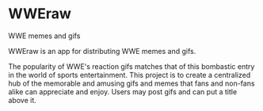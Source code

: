 # WWEraw
WWE memes and gifs

WWEraw is an app for distributing WWE memes and gifs. 

The popularity of WWE's reaction gifs matches that of this bombastic entry in the world of sports entertainment.
This project is to create a centralized hub of the memorable and amusing gifs and memes that fans and non-fans
alike can appreciate and enjoy. Users may post gifs and can put a title above it. 